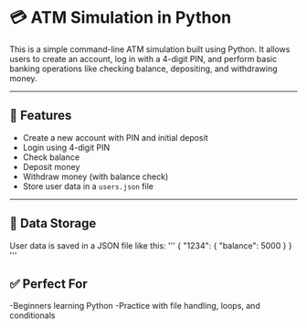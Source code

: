 # 💳 ATM Simulation in Python

This is a simple command-line ATM simulation built using Python. It allows users to create an account, log in with a 4-digit PIN, and perform basic banking operations like checking balance, depositing, and withdrawing money.

---

## 🔧 Features

- Create a new account with PIN and initial deposit
- Login using 4-digit PIN
- Check balance
- Deposit money
- Withdraw money (with balance check)
- Store user data in a `users.json` file

---

## 📁 Data Storage
User data is saved in a JSON file like this:
'''
{
  "1234": {
    "balance": 5000
  }
}
'''

## ✅ Perfect For
-Beginners learning Python
-Practice with file handling, loops, and conditionals

